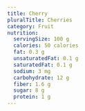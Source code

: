 ```yaml
---
title: Cherry
pluralTitle: Cherries
category: Fruit
nutrition:
  servingSize: 100 g
  calories: 50 calories
  fat: 0.3 g
  unsaturatedFat: 0.1 g
  saturatedFat: 0.1 g
  sodium: 3 mg
  carbohydrate: 12 g
  fiber: 1.6 g
  sugar: 8 g
  protein: 1 g
---
```

